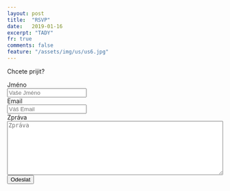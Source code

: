 ```yaml
---
layout: post
title:  "RSVP"
date:   2019-01-16
excerpt: "TADY"
fr: true
comments: false
feature: "/assets/img/us/us6.jpg"
---
```

Chcete prijit?

<form action="http://getsimpleform.com/messages?form_api_token=e184e367746131b0bf2461bad87f8cd4" method="post">
  <label for='name'>Jméno</label>
  <br />
  <input type='text' id='name' name='name' placeholder='Vaše Jméno' />
  <br />
  <label for='email'>Email</label>
  <br />
  <input type='text' id='email' name='email' placeholder='Váš Email' />
  <br />
  <label for='email'>Zpráva</label>
  <br />
  <textarea id='message' name='message' placeholder='Zpráva' rows='8' cols='60'></textarea>
  <br />
  <input type='submit' value='Odeslat' />
  <input type="hidden" name="_next" value="/cz/thankyou.html" />	
</form>
